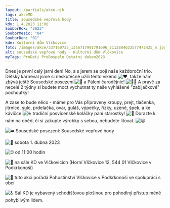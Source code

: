```yaml
---
layout: /partials/akce.njk
tags: akceMD
title: sousedské vepřové hody
kdy: 1.4.2023 11:00
SouborRok: "2023"
SouborMesic: "04"
SouborDen: "01"
kde: Kulturní dům Vlčkovice
foto: /images/akce/337160725_1356717991791696_2113884633577472425_n.jpg
alt: sousedské vepřové hody - Kulturní dům Vlčkovice
myTags: ProDeti ProDospele Ostatni duben2023
---
```

<!--StartFragment-->

Dnes je první celý jarní den! No, a s jarem se pojí naše každoroční trio. Dětský karneval jsme si neskutečně užili tento víkend ![❤️](https://static.xx.fbcdn.net/images/emoji.php/v9/t6c/1/16/2764.png), takže nám zbývá ještě [](<>)Sousedské posezení ![🤤](https://static.xx.fbcdn.net/images/emoji.php/v9/td3/1/16/1f924.png) a Pálení čarodějnic! ![🧙‍♀️](https://static.xx.fbcdn.net/images/emoji.php/v9/t14/1/16/1f9d9_200d_2640.png) A právě za necelé 2 týdny si budete moct vychutnat ty naše vyhlášené "zabijačkové" pochoutky!

A zase to bude něco - máme pro Vás připraveny kroupy, prejt, tlačenka, jitrnice, sulc, prdelačka, ovar, guláš, výpečky, řízky, uzené, špek, a ke kávičce ![☕](https://static.xx.fbcdn.net/images/emoji.php/v9/t91/1/16/2615.png) tradiční posvícenské koláčky paní starostky! ![👩](https://static.xx.fbcdn.net/images/emoji.php/v9/t8f/1/16/1f469.png) Dorazte k nám na oběd, či si zakupte výrobky s sebou, nebudete litovat. ![😉](https://static.xx.fbcdn.net/images/emoji.php/v9/t57/1/16/1f609.png)

![➡️](https://static.xx.fbcdn.net/images/emoji.php/v9/t9e/1/16/27a1.png) Sousedské posezení: Sousedské vepřové hody

![📅](https://static.xx.fbcdn.net/images/emoji.php/v9/t7e/1/16/1f4c5.png) sobota 1. dubna 2023

![⏰](https://static.xx.fbcdn.net/images/emoji.php/v9/t34/1/16/23f0.png) od 11:00 hodin

![📌](https://static.xx.fbcdn.net/images/emoji.php/v9/tac/1/16/1f4cc.png) na sále KD ve Vlčkovicích (Horní Vlčkovice 12, 544 01 Vlčkovice v Podkrkonoší)

![🎤](https://static.xx.fbcdn.net/images/emoji.php/v9/t7e/1/16/1f3a4.png) tuto akci pořádá Pohostinství Vlčkovice v Podkrkonoší ve spolupráci s obcí

![♿️](https://static.xx.fbcdn.net/images/emoji.php/v9/tfc/1/16/267f.png) Sál KD je vybavený schodišťovou plošinou pro pohodlný přístup méně pohyblivým lidem.

<!--EndFragment-->